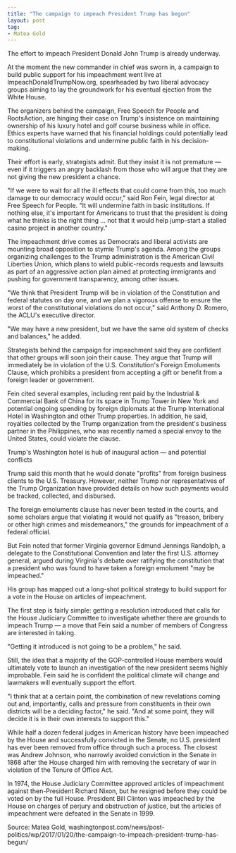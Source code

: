 ```yaml
---
title: "The campaign to impeach President Trump has begun"
layout: post
tag:
- Matea Gold
---
```


The effort to impeach President Donald John Trump is already underway.

At the moment the new commander in chief was sworn in, a campaign to build public support for his impeachment went live at ImpeachDonaldTrumpNow.org, spearheaded by two liberal advocacy groups aiming to lay the groundwork for his eventual ejection from the White House.

The organizers behind the campaign, Free Speech for People and RootsAction, are hinging their case on Trump's insistence on maintaining ownership of his luxury hotel and golf course business while in office. Ethics experts have warned that his financial holdings could potentially lead to constitutional violations and undermine public faith in his decision-making.

Their effort is early, strategists admit. But they insist it is not premature — even if it triggers an angry backlash from those who will argue that they are not giving the new president a chance.

"If we were to wait for all the ill effects that could come from this, too much damage to our democracy would occur," said Ron Fein, legal director at Free Speech for People. "It will undermine faith in basic institutions. If nothing else, it's important for Americans to trust that the president is doing what he thinks is the right thing … not that it would help jump-start a stalled casino project in another country."

The impeachment drive comes as Democrats and liberal activists are mounting broad opposition to stymie Trump's agenda. Among the groups organizing challenges to the Trump administration is the American Civil Liberties Union, which plans to wield public-records requests and lawsuits as part of an aggressive action plan aimed at protecting immigrants and pushing for government transparency, among other issues.

"We think that President Trump will be in violation of the Constitution and federal statutes on day one, and we plan a vigorous offense to ensure the worst of the constitutional violations do not occur," said Anthony D. Romero, the ACLU's executive director.

"We may have a new president, but we have the same old system of checks and balances," he added.

Strategists behind the campaign for impeachment said they are confident that other groups will soon join their cause. They argue that Trump will immediately be in violation of the U.S. Constitution's Foreign Emoluments Clause, which prohibits a president from accepting a gift or benefit from a foreign leader or government.

Fein cited several examples, including rent paid by the Industrial &amp; Commercial Bank of China for its space in Trump Tower in New York and potential ongoing spending by foreign diplomats at the Trump International Hotel in Washington and other Trump properties. In addition, he said, royalties collected by the Trump organization from the president's business partner in the Philippines, who was recently named a special envoy to the United States, could violate the clause.

Trump's Washington hotel is hub of inaugural action — and potential conflicts

Trump said this month that he would donate "profits" from foreign business clients to the U.S. Treasury. However, neither Trump nor representatives of the Trump Organization have provided details on how such payments would be tracked, collected, and disbursed.

The foreign emoluments clause has never been tested in the courts, and some scholars argue that violating it would not qualify as "treason, bribery or other high crimes and misdemeanors," the grounds for impeachment of a federal official.

But Fein noted that former Virginia governor Edmund Jennings Randolph, a delegate to the Constitutional Convention and later the first U.S. attorney general, argued during Virginia's debate over ratifying the constitution that a president who was found to have taken a foreign emolument "may be impeached."

His group has mapped out a long-shot political strategy to build support for a vote in the House on articles of impeachment.

The first step is fairly simple: getting a resolution introduced that calls for the House Judiciary Committee to investigate whether there are grounds to impeach Trump — a move that Fein said a number of members of Congress are interested in taking.

"Getting it introduced is not going to be a problem," he said.

Still, the idea that a majority of the GOP-controlled House members would ultimately vote to launch an investigation of the new president seems highly improbable. Fein said he is confident the political climate will change and lawmakers will eventually support the effort.

"I think that at a certain point, the combination of new revelations coming out and, importantly, calls and pressure from constituents in their own districts will be a deciding factor," he said. "And at some point, they will decide it is in their own interests to support this."

While half a dozen federal judges in American history have been impeached by the House and successfully convicted in the Senate, no U.S. president has ever been removed from office through such a process. The closest was Andrew Johnson, who narrowly avoided conviction in the Senate in 1868 after the House charged him with removing the secretary of war in violation of the Tenure of Office Act.

In 1974, the House Judiciary Committee approved articles of impeachment against then-President Richard Nixon, but he resigned before they could be voted on by the full House. President Bill Clinton was impeached by the House on charges of perjury and obstruction of justice, but the articles of impeachment were defeated in the Senate in 1999.

Source: Matea Gold, washingtonpost.com/news/post-politics/wp/2017/01/20/the-campaign-to-impeach-president-trump-has-begun/
